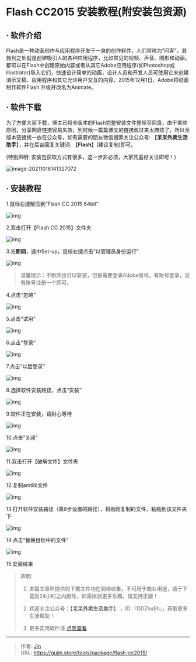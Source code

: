 # Flash CC2015 安装教程(附安装包资源)


## · 软件介绍
Flash是一种动画创作与应用程序开发于一身的创作软件，人们常称为“闪客”，其独到之处就是创建吸引人的各种应用程序，比如常见的视频、声音、图形和动画。都可以在Flash中创建原始内容或者从其它Adobe应用程序(如Photoshop或illustrator)导入它们，快速设计简单的动画，设计人员和开发人员可使用它来创建演示文稿、应用程序和其它允许用户交互的内容，2015年12月1日，Adobe将动画制作软件Flash 升级并改名为Animate。

## · 软件下载
为了方便大家下载，博主已将全版本的Flash完整安装文件整理至网盘，由于某些原因，分享网盘链接容易失效，到时候一篇篇博文的链接改过来太麻烦了。所以全版本链接统一放在公众号，如有需要的朋友微信搜索关注公众号: 【**呆呆外卖生活助手**】，并在后台回复关键词: 【**Flash**】(建议复制)即可。

(特别声明: 安装包获取方式有很多，这一步非必须，大家凭喜好关注即可！)

![image-20211016141327072](https://img.gujin.store/img/image-20211016141327072.png)

## · 安装教程

1.鼠标右键解压到“Flash CC 2015 64bit”

![img](https://img.gujin.store/img/v2-d4f97735e88318f2f78e2f85d54eb2be_720w.png)

2.双击打开【Flash CC 2015】文件夹

![img](https://img.gujin.store/img/v2-9a3c02872080a7c339f0f10bbbda18ee_720w.png)

3.先**断网**，选中Set-up，鼠标右键点击“以管理员身份运行”

![img](https://img.gujin.store/img/v2-a948ced6256f1c3f6d489d278565bcf2_720w.png)

> 温馨提示：不断网也可以安装，但是需要登录Adobe账号。有账号登录，没有账号注册一个即可。

4.点击“忽略”

![img](https://img.gujin.store/img/v2-103c1ec1fe1dffd1d403b0c312c06987_720w.png)

5.点击“试用”

![img](https://img.gujin.store/img/v2-ec16468890aff053a7a8f8bb041b4e06_720w.png)

6.点击“登录”

![img](https://img.gujin.store/img/v2-cdb0f91f36d2875cf926cf8950682f42_720w.png)

7.点击“以后登录”

![img](https://img.gujin.store/img/v2-4da9b9b2a2afd9dda49e2a0bb3b5cfec_720w.png)

8.选择软件安装路径，点击“安装”

![img](https://img.gujin.store/img/v2-0f00569ae9f9462b3ff6f241e56b427e_720w.png)

9.软件正在安装，请耐心等待

![img](https://img.gujin.store/img/v2-6178bcc31a7761350e781a38329d556b_720w.png)

10.点击“关闭”

![img](https://img.gujin.store/img/v2-5300800c771bd9d00435520fb2663934_720w.png)

11.双击打开【破解文件】文件夹

![img](https://img.gujin.store/img/v2-79c918f85dbdab10d2ebc53cc1715652_720w.png)

12.复制amtlib文件

![img](https://img.gujin.store/img/v2-6e73f0715f0bb07c4e90fe878802f618_720w.png)



13.打开软件安装路径（第8步设置的路径），将刚刚复制的文件，粘贴到该文件夹下

![img](https://img.gujin.store/img/v2-0fec0f8becc89549ae2758843a730313_720w.png)

14.点击“替换目标中的文件”

![img](https://img.gujin.store/img/v2-476a1fb0e97117ae31d6b1b2a6c8ef6e_720w.png)

15.安装结束




> 声明: 
>
> 1. 本篇文章所提供的下载文件均在网络收集，不可用于商业用途，请于下载后24小时之内删除，如需体验更多乐趣，请支持正版！
>
> 2. 欢迎关注公众号：【**呆呆外卖生活助手**】 ，ID:『DDZhuSh』，获取更多生活帮助！
>
> 3. 更多实用软件请  [点我查看](/tools)

---

> 作者: [Jin](https://img.gujin.store/img/favicon.ico)  
> URL: https://gujin.store/tools/package/flash-cc2015/  


